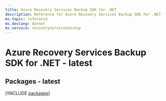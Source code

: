 ```yaml
---
title: Azure Recovery Services Backup SDK for .NET
description: Reference for Azure Recovery Services Backup SDK for .NET
ms.topic: reference
ms.devlang: dotnet
ms.service: recoveryservicesbackup
---
```

# Azure Recovery Services Backup SDK for .NET - latest
## Packages - latest
[!INCLUDE [packages](recovery-services-backup-index.md)]

